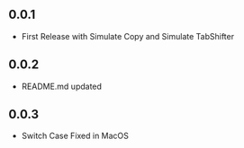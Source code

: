 ## 0.0.1

* First Release with Simulate Copy and Simulate TabShifter

## 0.0.2

* README.md updated

## 0.0.3

* Switch Case Fixed in MacOS